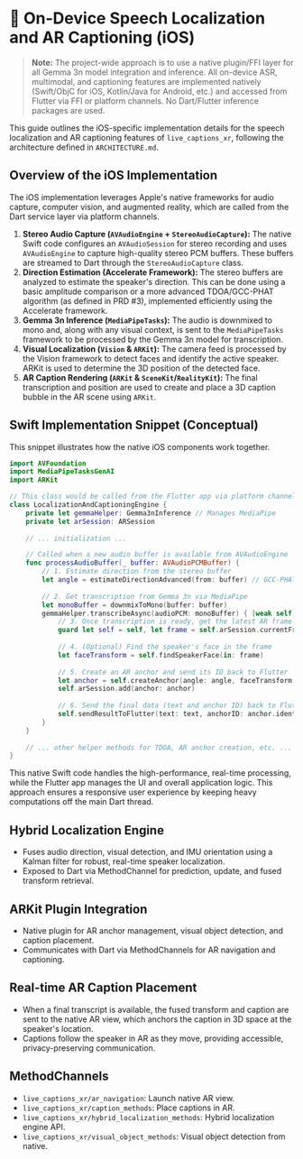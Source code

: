 # 📱 On-Device Speech Localization and AR Captioning (iOS)

> **Note:** The project-wide approach is to use a native plugin/FFI layer for all Gemma 3n model integration and inference. All on-device ASR, multimodal, and captioning features are implemented natively (Swift/ObjC for iOS, Kotlin/Java for Android, etc.) and accessed from Flutter via FFI or platform channels. No Dart/Flutter inference packages are used.

This guide outlines the iOS-specific implementation details for the speech localization and AR captioning features of `live_captions_xr`, following the architecture defined in `ARCHITECTURE.md`.

## Overview of the iOS Implementation

The iOS implementation leverages Apple's native frameworks for audio capture, computer vision, and augmented reality, which are called from the Dart service layer via platform channels.

1.  **Stereo Audio Capture (`AVAudioEngine` + `StereoAudioCapture`):** The native Swift code configures an `AVAudioSession` for stereo recording and uses `AVAudioEngine` to capture high-quality stereo PCM buffers. These buffers are streamed to Dart through the `StereoAudioCapture` class.
2.  **Direction Estimation (Accelerate Framework):** The stereo buffers are analyzed to estimate the speaker's direction. This can be done using a basic amplitude comparison or a more advanced TDOA/GCC-PHAT algorithm (as defined in PRD #3), implemented efficiently using the Accelerate framework.
3.  **Gemma 3n Inference (`MediaPipeTasks`):** The audio is downmixed to mono and, along with any visual context, is sent to the `MediaPipeTasks` framework to be processed by the Gemma 3n model for transcription.
4.  **Visual Localization (`Vision` & `ARKit`):** The camera feed is processed by the Vision framework to detect faces and identify the active speaker. ARKit is used to determine the 3D position of the detected face.
5.  **AR Caption Rendering (`ARKit` & `SceneKit`/`RealityKit`):** The final transcription and position are used to create and place a 3D caption bubble in the AR scene using `ARKit`.

## Swift Implementation Snippet (Conceptual)

This snippet illustrates how the native iOS components work together.

```swift
import AVFoundation
import MediaPipeTasksGenAI
import ARKit

// This class would be called from the Flutter app via platform channels.
class LocalizationAndCaptioningEngine {
    private let gemmaHelper: Gemma3nInference // Manages MediaPipe
    private let arSession: ARSession
    
    // ... initialization ...

    // Called when a new audio buffer is available from AVAudioEngine
    func processAudioBuffer(_ buffer: AVAudioPCMBuffer) {
        // 1. Estimate direction from the stereo buffer
        let angle = estimateDirectionAdvanced(from: buffer) // GCC-PHAT TDOA
        
        // 2. Get transcription from Gemma 3n via MediaPipe
        let monoBuffer = downmixToMono(buffer: buffer)
        gemmaHelper.transcribeAsync(audioPCM: monoBuffer) { [weak self] text in
            // 3. Once transcription is ready, get the latest AR frame
            guard let self = self, let frame = self.arSession.currentFrame else { return }
            
            // 4. (Optional) Find the speaker's face in the frame
            let faceTransform = self.findSpeakerFace(in: frame)
            
            // 5. Create an AR anchor and send its ID back to Flutter
            let anchor = self.createAnchor(angle: angle, faceTransform: faceTransform, cameraTransform: frame.camera.transform)
            self.arSession.add(anchor: anchor)
            
            // 6. Send the final data (text and anchor ID) back to Flutter
            self.sendResultToFlutter(text: text, anchorID: anchor.identifier)
        }
    }
    
    // ... other helper methods for TDOA, AR anchor creation, etc. ...
}
```

This native Swift code handles the high-performance, real-time processing, while the Flutter app manages the UI and overall application logic. This approach ensures a responsive user experience by keeping heavy computations off the main Dart thread.

## Hybrid Localization Engine
- Fuses audio direction, visual detection, and IMU orientation using a Kalman filter for robust, real-time speaker localization.
- Exposed to Dart via MethodChannel for prediction, update, and fused transform retrieval.

## ARKit Plugin Integration
- Native plugin for AR anchor management, visual object detection, and caption placement.
- Communicates with Dart via MethodChannels for AR navigation and captioning.

## Real-time AR Caption Placement
- When a final transcript is available, the fused transform and caption are sent to the native AR view, which anchors the caption in 3D space at the speaker's location.
- Captions follow the speaker in AR as they move, providing accessible, privacy-preserving communication.

## MethodChannels
- `live_captions_xr/ar_navigation`: Launch native AR view.
- `live_captions_xr/caption_methods`: Place captions in AR.
- `live_captions_xr/hybrid_localization_methods`: Hybrid localization engine API.
- `live_captions_xr/visual_object_methods`: Visual object detection from native.
